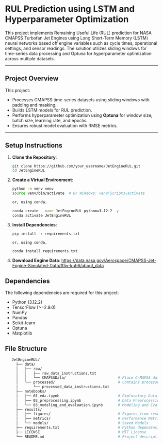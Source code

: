 # **RUL Prediction using LSTM and Hyperparameter Optimization**

This project implements Remaining Useful Life (RUL) prediction for NASA CMAPSS Turbofan Jet Engines using Long Short-Term Memory (LSTM) neural networks based off engine variables such as cycle times, operational settings, and sensor readings. The solution utilizes sliding windows for time-series data processing and Optuna for hyperparameter optimization across multiple datasets.

---

## **Project Overview**

This project:
- Processes CMAPSS time-series datasets using sliding windows with padding and masking.
- Builds LSTM models for RUL prediction.
- Performs hyperparameter optimization using **Optuna** for window size, batch size, learning rate, and epochs.
- Ensures robust model evaluation with RMSE metrics.

---

## **Setup Instructions**

1. **Clone the Repository**:
   ```bash
   git clone https://github.com/your_username/JetEngineRUL.git
   cd JetEngineRUL

2. **Create a Virtual Environment**:
   ```bash
   python -m venv venv
   source venv/bin/activate  # On Windows: venv\Scripts\activate

   or, using conda,

   conda create --name JetEngineRUL python=3.12.2 -y
   conda activate JetEngineRUL

3. **Install Dependencies**:
    ```bash
    pip install -r requirements.txt

    or, using conda,

    conda install requirements.txt

4. **Download Engine Data**:
   https://data.nasa.gov/Aerospace/CMAPSS-Jet-Engine-Simulated-Data/ff5v-kuh6/about_data

## **Dependencies**
The following dependencies are required for this project:
 - Python (3.12.2)
 - TensorFlow (>=2.9.0)
 - NumPy
 - Pandas
 - Scikit-learn
 - Optuna
 - Matplotlib

## **File Structure**
```bash
   JetEngineRUL/
     ├── data/
     │   ├── raw/
     │   │   ├── raw_data_instructions.txt   
     │   │   └── CMAPSSData/                        # Place C-MAPSS dataset here
     │   └── processed/                             # Contains processed dataset
     │       └── processed_data_instructions.txt
     ├── notebooks/
     │   ├── 01_eda.ipynb                           # Exploratory Data Analysis
     │   ├── 02_preprocessing.ipynb                 # Data Preprocessing
     │   └── 03_modeling_and_evaluation.ipynb       # Modeling and Evaluation
     ├── results/
     │   ├── figures/                               # Figures from results
     │   ├── metrics/                               # Performance Metrics
     │   └── models/                                # Saved Models
     ├── requirements.txt                           # Python dependencies
     ├── LICENSE                                    # MIT License
     └── README.md                                  # Project description and instructions
